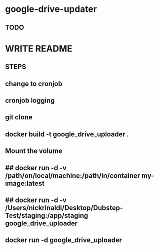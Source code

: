 # google-drive-updater

## TODO

# WRITE README
## STEPS ##
## change to cronjob
## cronjob logging
## git clone
## docker build -t google_drive_uploader .
## Mount the volume
## ## docker run -d -v /path/on/local/machine:/path/in/container my-image:latest
## ## docker run -d -v /Users/nickrinaldi/Desktop/Dubstep-Test/staging:/app/staging google_drive_uploader

## docker run -d google_drive_uploader